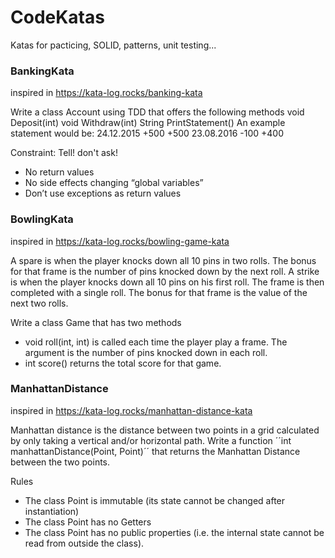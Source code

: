 # CodeKatas
Katas for pacticing, SOLID, patterns, unit testing...


### BankingKata 
inspired in https://kata-log.rocks/banking-kata

Write a class Account using TDD that offers the following methods void Deposit(int) void Withdraw(int) String PrintStatement()
An example statement would be:
24.12.2015   +500      +500
23.08.2016   -100      +400

Constraint: Tell! don't ask!
 - No return values
 - No side effects changing “global variables”
 - Don’t use exceptions as return values


### BowlingKata 
inspired in https://kata-log.rocks/bowling-game-kata

A spare is when the player knocks down all 10 pins in two rolls. The bonus for that frame is the number of pins knocked down by the next roll. A strike is when the player knocks down all 10 pins on his first roll. The frame is then completed with a single roll. The bonus for that frame is the value of the next two rolls.

Write a class Game that has two methods
 - void roll(int, int) is called each time the player play a frame. The argument is the number of pins knocked down in each roll.
 - int score() returns the total score for that game.
 
 ### ManhattanDistance 
inspired in https://kata-log.rocks/manhattan-distance-kata

Manhattan distance is the distance between two points in a grid calculated by only taking a vertical and/or horizontal path. Write a function ´´int manhattanDistance(Point, Point)´´ that returns the Manhattan Distance between the two points.

Rules
 - The class Point is immutable (its state cannot be changed after instantiation)
 - The class Point has no Getters
 - The class Point has no public properties (i.e. the internal state cannot be read from outside the class).
